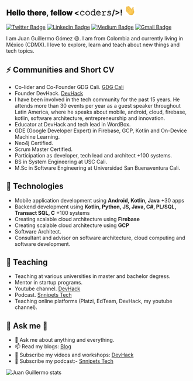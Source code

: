 <h2> 𝐇𝐞𝐥𝐥𝐨 𝐭𝐡𝐞𝐫𝐞, 𝐟𝐞𝐥𝐥𝐨𝐰 <𝚌𝚘𝚍𝚎𝚛𝚜/>! <img src="https://raw.githubusercontent.com/ABSphreak/ABSphreak/master/gifs/Hi.gif" width="30px"></h2>

[![Twitter Badge](https://img.shields.io/badge/-@jggomezt-1ca0f1?style=flat-square&labelColor=1ca0f1&logo=twitter&logoColor=white&link=https://twitter.com/jggomezt)](https://twitter.com/jggomezt) [![Linkedin Badge](https://img.shields.io/badge/-jggomezt-blue?style=flat-square&logo=Linkedin&logoColor=white&link=https://www.linkedin.com/in/jggomezt/)](https://www.linkedin.com/in/jggomezt/) [![Medium Badge](https://img.shields.io/badge/-@jggomezt-03a57a?style=flat-square&labelColor=000000&logo=Medium&link=https://medium.com/@jggomezt)](https://medium.com/@jggomezt)
[![Gmail Badge](https://img.shields.io/badge/-DevHack-c14438?style=flat-square&logo=Gmail&logoColor=white&link=https://www.youtube.com/devhack)](https://www.youtube.com/devhack)

I am Juan Guillermo Gómez 😃. I am from Colombia and currently living in México (CDMX). I love to explore, learn and teach about new things and tech topics.
## ⚡ Communities and Short CV
* Co-lider and Co-Founder GDG Cali. [GDG Cali](https://www.meetup.com/GDGCali/)
* Founder DevHack. [DevHack](https://devhack.co)
* I have been involved in the tech community for the past 15 years. He attends more than 30 events per year as a guest speaker throughout Latin America, where he speaks about mobile, android, cloud, firebase, kotlin, software architecture, entrepreneurship and innovation.
* Educator at DevHack and tech lead in WordBox.
* GDE (Google Developer Expert) in Firebase, GCP, Kotlin and On-Device Machine Learning.
* Neo4j Certified.
* Scrum Master Certified.
* Participation as developer, tech lead and architect +100 systems.
* BS in System Engineering at USC Cali.
* M.Sc in Software Engineering at Universidad San Buenaventura Cali.
## 🚀 Technologies
- Mobile application development using **Android, Kotlin, Java** +30 apps
- Backend development using **Kotlin, Python, JS, Java, C#, PL/SQL, Transact SQL, C** +100 systems
- Creating scalable cloud architecture using **Firebase**
- Creating scalable cloud architecture using **GCP**
- Software Architect.
- Consultant and advisor on software architecture, cloud computing and software development.
## 💬 Teaching
- Teaching at various universities in master and bachelor degress.
- Mentor in startup programs.
- Youtube channel. [DevHack](https://www.youtube.com/devhack)
- Podcast. [Snnipets Tech](https://anchor.fm/jggomez)
- Teaching online platforms (Platzi, EdTeam, DevHack, my youtube channel).
## 🔭 Ask me 🤔
- 💬  Ask me about anything and everything.
- 📫  Read my blogs: [Blog](https://medium.com/@jggomezt)
- 🔔  Subscribe my videos and workshops: [DevHack](https://www.youtube.com/devhack)
- 🔔  Subscribe my podcast:- [Snnipets Tech](https://anchor.fm/jggomez)

![Juan Guillermo stats](https://github-readme-stats.vercel.app/api?username=jggomez&hide=["issues"]&show_icons=true)
